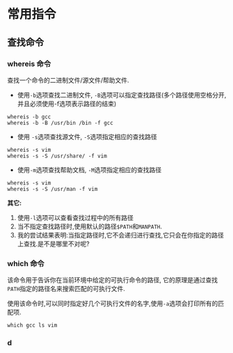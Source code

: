 # 常用指令

## 查找命令

### whereis 命令

查找一个命令的二进制文件/源文件/帮助文件.

- 使用`-b`选项查找二进制文件, `-B`选项可以指定查找路径(多个路径使用空格分开, 并且必须使用-f选项表示路径的结束)

````
whereis -b gcc
whereis -b -B /usr/bin /bin -f gcc    
````

- 使用 `-s`选项查找源文件, `-S`选项指定相应的查找路径

````
whereis -s vim
whereis -s -S /usr/share/ -f vim
````

- 使用`-m`选项查找帮助文档, `-M`选项指定相应的查找路径

````
whereis -s vim
whereis -s -S /usr/man -f vim
````

**其它:**

1. 使用`-l`选项可以查看查找过程中的所有路径
2. 当不指定查找路径时,使用默认的路径`$PATH`和`MANPATH`.
3. 我的尝试结果表明:当指定路径时,它不会递归进行查找,它只会在你指定的路径上查找.是不是哪里不对呢?

### which 命令

该命令用于告诉你在当前环境中给定的可执行命令的路径, 它的原理是通过查找 `PATH`指定的路径名来搜索匹配的可执行文件.

使用该命令时,可以同时指定好几个可执行文件的名字,使用`-a`选项会打印所有的匹配项.
````
which gcc ls vim 
````

### d
